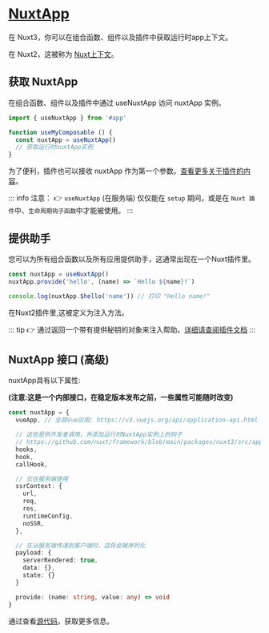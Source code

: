 # [NuxtApp](https://v3.nuxtjs.org/docs/usage/nuxt-app)

在 Nuxt3，你可以在组合函数、组件以及插件中获取运行时app上下文。

在 Nuxt2，这被称为 [Nuxt上下文](docs/internals-glossary/context/#the-context)。

## 获取 NuxtApp

在组合函数、组件以及插件中通过 useNuxtApp 访问 nuxtApp 实例。

```ts
import { useNuxtApp } from '#app'

function useMyComposable () {
  const nuxtApp = useNuxtApp()
  // 获取运行时nuxtApp实例
}
```

为了便利，插件也可以接收 nuxtApp 作为第一个参数。[查看更多关于插件的内容](https://v3.nuxtjs.org/docs/directory-structure/plugins/)。

::: info 注意：
👉  `useNuxtApp` (在服务端) 仅仅能在 `setup` 期间，或是在 `Nuxt 插件`中、`生命周期钩子函数`中才能被使用。
:::

## 提供助手
您可以为所有组合函数以及所有应用提供助手，这通常出现在一个Nuxt插件里。

```ts 
const nuxtApp = useNuxtApp()
nuxtApp.provide('hello', (name) => `Hello ${name}!`)

console.log(nuxtApp.$hello('name')) // 打印 "Hello name!"
```

在Nuxt2插件里,这被定义为注入方法。

::: tip
👉  通过返回一个带有提供秘钥的对象来注入帮助。[详细请查阅插件文档](https://v3.nuxtjs.org/docs/directory-structure/plugins)
:::

## NuxtApp 接口 (高级)
nuxtApp具有以下属性:

**(注意:这是一个内部接口，在稳定版本发布之前，一些属性可能随时改变)**

``` ts
const nuxtApp = {
  vueApp, // 全局Vue应用: https://v3.vuejs.org/api/application-api.html

  // 这些是供开发者调用，并添加运行时NuxtApp实例上的钩子
  // https://github.com/nuxt/framework/blob/main/packages/nuxt3/src/app/nuxt.ts#L18
  hooks,
  hook,
  callHook,

  // 仅在服务端使用
  ssrContext: {
    url,
    req,
    res,
    runtimeConfig,
    noSSR,
  },

  // 在从服务端传递到客户端时，这将会被序列化
  payload: {
    serverRendered: true,
    data: {},
    state: {}
  }

  provide: (name: string, value: any) => void
}
```

通过查看[源代码](https://github.com/nuxt/framework/blob/main/packages/nuxt3/src/app/nuxt.ts#L28-L53)，获取更多信息。
